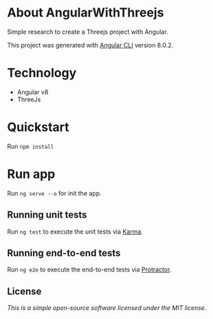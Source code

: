 
# About AngularWithThreejs
Simple research to create a Threejs project with Angular.

This project was generated with [Angular CLI](https://github.com/angular/angular-cli) version 8.0.2.

# Technology
* Angular v8
* ThreeJs

# Quickstart
Run `npm install` 

# Run app
Run `ng serve --o`  for init the app.

## Running unit tests

Run `ng test` to execute the unit tests via [Karma](https://karma-runner.github.io).

## Running end-to-end tests

Run `ng e2e` to execute the end-to-end tests via [Protractor](http://www.protractortest.org/).

## License
*This is a simple open-source software licensed under the MIT license.*
